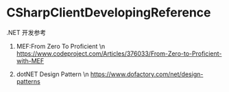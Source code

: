 # CSharpClientDevelopingReference
.NET 开发参考

1. MEF:From Zero To Proficient \n
https://www.codeproject.com/Articles/376033/From-Zero-to-Proficient-with-MEF

2. dotNET Design Pattern \n
https://www.dofactory.com/net/design-patterns
